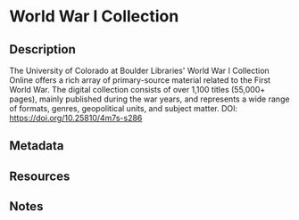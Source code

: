 # World War I Collection
## Description
The University of Colorado at Boulder Libraries' World War I Collection Online offers a rich array of primary-source material related to the First World War. The digital collection consists of over 1,100 titles (55,000+ pages), mainly published during the war years, and represents a wide range of formats, genres, geopolitical units, and subject matter. DOI: https://doi.org/10.25810/4m7s-s286
## Metadata
## Resources
## Notes

